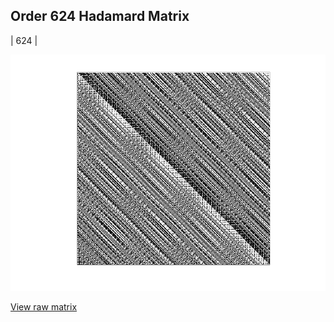 ## Order 624 Hadamard Matrix

| 624 |

<img src="624.png" class="img-responsive" alt=""> 

[View raw matrix](order624.txt)
